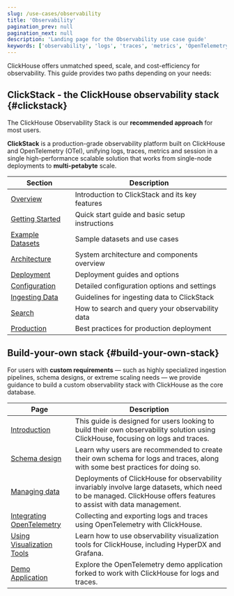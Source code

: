 ```yaml
---
slug: /use-cases/observability
title: 'Observability'
pagination_prev: null
pagination_next: null
description: 'Landing page for the Observability use case guide'
keywords: ['observability', 'logs', 'traces', 'metrics', 'OpenTelemetry', 'Grafana', 'OTel']
---
```


ClickHouse offers unmatched speed, scale, and cost-efficiency for observability. This guide provides two paths depending on your needs:

## ClickStack - the ClickHouse observability stack {#clickstack}

The ClickHouse Observability Stack is our **recommended approach** for most users.

**ClickStack** is a production-grade observability platform built on ClickHouse and OpenTelemetry (OTel), unifying logs, traces, metrics and session in a single high-performance scalable solution that works from single-node deployments to **multi-petabyte** scale.

| Section | Description |
|---------|-------------|
| [Overview](/use-cases/observability/clickstack/overview) | Introduction to ClickStack and its key features |
| [Getting Started](/use-cases/observability/clickstack/getting-started) | Quick start guide and basic setup instructions |
| [Example Datasets](/use-cases/observability/clickstack/sample-datasets) | Sample datasets and use cases |
| [Architecture](/use-cases/observability/clickstack/architecture) | System architecture and components overview |
| [Deployment](/use-cases/observability/clickstack/deployment) | Deployment guides and options |
| [Configuration](/use-cases/observability/clickstack/config) | Detailed configuration options and settings |
| [Ingesting Data](/use-cases/observability/clickstack/ingesting-data) | Guidelines for ingesting data to ClickStack |
| [Search](/use-cases/observability/clickstack/search) | How to search and query your observability data |
| [Production](/use-cases/observability/clickstack/production) | Best practices for production deployment |


## Build-your-own stack {#build-your-own-stack}

For users with **custom requirements** — such as highly specialized ingestion pipelines, schema designs, or extreme scaling needs — we provide guidance to build a custom observability stack with ClickHouse as the core database.

| Page                                                        | Description                                                                                                                                                                   |
|-------------------------------------------------------------|-------------------------------------------------------------------------------------------------------------------------------------------------------------------------------|
| [Introduction](/use-cases/observability/introduction)            | This guide is designed for users looking to build their own observability solution using ClickHouse, focusing on logs and traces.                                             |
| [Schema design](/use-cases/observability/schema-design)          | Learn why users are recommended to create their own schema for logs and traces, along with some best practices for doing so.                                                  |
| [Managing data](/observability/managing-data)          | Deployments of ClickHouse for observability invariably involve large datasets, which need to be managed. ClickHouse offers features to assist with data management.           |
| [Integrating OpenTelemetry](/observability/integrating-opentelemetry) | Collecting and exporting logs and traces using OpenTelemetry with ClickHouse.                                                           |
| [Using Visualization Tools](/observability/grafana)    | Learn how to use observability visualization tools for ClickHouse, including HyperDX and Grafana.                                       |
| [Demo Application](/observability/demo-application)    | Explore the OpenTelemetry demo application forked to work with ClickHouse for logs and traces.                                           |
